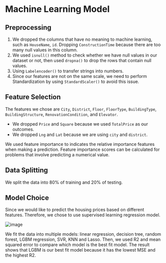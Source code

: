 # Machine Learning Model

## Preprocessing
1. We dropped the columns that have no meaning to machine learning, such as `HouseName`, `id`. 
Dropping `ConstructionTime` because there are too many null values in this column.
2. We used `isnull()` method to check whether we have null values in our dataset or not, then used `dropna()` to drop the rows that contain null values.
3. Using `Labelencoder()` to transfer strings into numbers.
4. Since our features are not on the same scale, we need to perform Standardization by using `StandardScaler()` to avoid this issue.

## Feature Selection
The features we chose are `City`, `District`, `Floor`, `FloorType`, `BuildingType`, `BuildingStructure`, `RenovationCondition`, and `Elevator`.
- We dropped `Price` and `Square` because we used `TotalPrice` as our outcomes.
- We dropped `Lng` and `Lat` because we are using `city` and `district`.

We used feature importance to indicates the relative importance features when making a prediction. Feature importance scores can be calculated for problems that involve predicting a numerical value.

## Data Splitting
We split the data into 80% of training and 20% of testing.

## Model Choice
Since we would like to predict the housing prices based on different features. Therefore, we chose to use supervised learning regression model.

![image](https://user-images.githubusercontent.com/82549782/134827513-ff54956b-9615-4d20-8d65-1b0227afea58.png)

We fit the data into multiple models: linear regression, decision tree, random forest, LGBM regression, SVR, KNN and Lasso. Then, we used R2 and mean squared error to compare which model is the best fit model. The result shows that LGBM is our best fit model because it has the lowest MSE and the highest R2.
